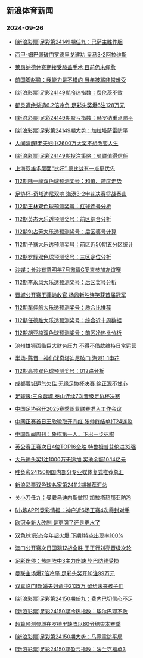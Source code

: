 ## 新浪体育新闻 
### 2024-09-26

+ [[新浪彩票]足彩第24149期任九：巴萨主胜作胆](https://sports.sina.com.cn/l/2024-09-25/doc-incqikzw5370550.shtml)

+ [西甲-姆巴佩破门罗德里戈建功 皇马3-2阿拉维斯](https://sports.sina.com.cn/g/laliga/2024-09-25/doc-incqikzw5387797.shtml)

+ [莱昂纳德休赛期接受膝盖手术 目前仍未痊愈](https://sports.sina.com.cn/basketball/nba/2024-09-25/doc-incqikzw5390901.shtml)

+ [前国脚赵鹏：我能力是不错的 当年被骂非常难受](https://sports.sina.com.cn/china/2024-09-25/doc-incqikzz0892751.shtml)

+ [[新浪彩票]足彩24149期冷热指数：费伦茨不败](https://sports.sina.com.cn/l/2024-09-25/doc-incqikzz0912371.shtml)

+ [都灵遭绝杀造6.2倍冷负 足彩头奖爆6注128万元](https://sports.sina.com.cn/l/2024-09-25/doc-incqikzz0896581.shtml)

+ [[新浪彩票]足彩24149期盈亏指数：赫罗纳重点防平](https://sports.sina.com.cn/l/2024-09-25/doc-incqikzz0884580.shtml)

+ [[新浪彩票]足彩第24149期大势：加拉塔萨雷防平](https://sports.sina.com.cn/l/2024-09-25/doc-incqikzw5369482.shtml)

+ [人间清醒!老夫妇中2600万大奖不想改变人生](https://sports.sina.com.cn/l/2024-09-25/doc-incqikzz0880175.shtml)

+ [[新浪彩票]足彩24149期投注策略：曼联值得信任](https://sports.sina.com.cn/l/2024-09-25/doc-incqikzz0884094.shtml)

+ [上海双雄多层面“比好” 德比战有一点更优先](https://sports.sina.com.cn/china/2024-09-25/doc-incqkhfn5108037.shtml)

+ [112期陆一峰双色球预测奖号：和值、跨度走势](https://sports.sina.com.cn/l/2024-09-25/doc-incqizxn8396844.shtml)

+ [足协杯-奇塔迪尼双响 海港3-2申花决赛将战泰山](https://sports.sina.com.cn/china/cfacup/2024-09-25/doc-incqksve8180371.shtml)

+ [112期王林双色球预测奖号：红球连号分析](https://sports.sina.com.cn/l/2024-09-25/doc-incqizxt0750362.shtml)

+ [112期英杰大乐透预测奖号：前区综合分析](https://sports.sina.com.cn/l/2024-09-25/doc-incqiriu5312913.shtml)

+ [112期包占芳大乐透预测奖号：后区奖号计算](https://sports.sina.com.cn/l/2024-09-25/doc-incqiriv4089746.shtml)

+ [112期子骞大乐透预测奖号：前区近50期五分区统计](https://sports.sina.com.cn/l/2024-09-25/doc-incqiriu5315822.shtml)

+ [112期罗辉双色球预测奖号：三区定位分析](https://sports.sina.com.cn/l/2024-09-25/doc-incqizxr3999197.shtml)

+ [沙媒：长沙有意明年7月邀请C罗来参加友谊赛](https://sports.sina.com.cn/global/others/2024-09-25/doc-incqkhfr0703286.shtml)

+ [112期李永风大乐透预测奖号：后区奖号分析](https://sports.sina.com.cn/l/2024-09-25/doc-incqiris8536255.shtml)

+ [晋城公开赛王莽岭收官 杨鼎新胜连笑获首届冠军](https://sports.sina.com.cn/go/2024-09-25/doc-incqksvm0570150.shtml)

+ [112期车佳航大乐透预测奖号：质合比推荐](https://sports.sina.com.cn/l/2024-09-25/doc-incqirix0840908.shtml)

+ [112期任德胜大乐透预测奖号：综合近十周数据](https://sports.sina.com.cn/l/2024-09-25/doc-incqirix0840615.shtml)

+ [112期胡亚楠双色球预测奖号：前区冷热比分析](https://sports.sina.com.cn/l/2024-09-25/doc-incqizxq5171464.shtml)

+ [沧州雄狮面临巨大财务压力 不得不借款维持日常运营](https://sports.sina.com.cn/china/2024-09-25/doc-incqizxn8390358.shtml)

+ [半场-陈晋一神仙球奇塔迪尼破门 海港1-1申花](https://sports.sina.com.cn/china/cfacup/2024-09-25/doc-incqksve8166401.shtml)

+ [112期高芸双色球预测奖号：012路分析](https://sports.sina.com.cn/l/2024-09-25/doc-incqizxn8396023.shtml)

+ [成都蓉城运气欠佳 无缘足协杯决赛 徐正源不甘心](https://sports.sina.com.cn/china/2024-09-25/doc-incqkhfr0703671.shtml)

+ [足球报:三杀蓉城 泰山连续7次晋级足协杯决赛](https://sports.sina.com.cn/china/cfacup/2024-09-25/doc-incqkhfr0701723.shtml)

+ [中国足协召开2025赛季职业联赛准入工作会议](https://sports.sina.com.cn/china/2024-09-25/doc-incqkhfp3956005.shtml)

+ [中网正赛首日王欣瑜取开门红 张帅终结单打24连败](https://sports.sina.com.cn/tennis/china/2024-09-25/doc-incqksve8157984.shtml)

+ [中国新闻周刊：象棋第一人，下出一步死棋](https://sports.sina.com.cn/go/2024-09-25/doc-incqizxr3975339.shtml)

+ [英公赛正赛次日4位TOP16全胜 特鲁姆普艾伦进32强](https://sports.sina.com.cn/others/snooker/2024-09-25/doc-incqiris8550361.shtml)

+ [大乐透头奖1注1000万无追加 奖池余额10.14亿元](https://sports.sina.com.cn/l/2024-09-25/doc-incqksve8188884.shtml)

+ [胜负彩24150期国内部分专业媒体复式推荐总汇](https://sports.sina.com.cn/l/2024-09-25/doc-incqirix0824901.shtml)

+ [新浪彩票双色球名家第24112期推荐汇总](https://sports.sina.com.cn/l/2024-09-25/doc-incqizxq5181192.shtml)

+ [关小刀任九：曼联乌迪内斯做胆 加拉塔热那亚防冷](https://sports.sina.com.cn/l/2024-09-25/doc-incqkhfk8306286.shtml)

+ [[小炮APP]竞彩情报：神户近6场正赛4次零封对手](https://sports.sina.com.cn/l/2024-09-25/doc-incqiris8504600.shtml)

+ [欧冠全新大改制 是更强了还是更水了](https://sports.sina.com.cn/g/pl/2024-09-25/doc-incqizxq5170217.shtml)

+ [双色球1形态今年超火爆 下期1特点出现率100%](https://sports.sina.com.cn/l/2024-09-25/doc-incqivrq8451473.shtml)

+ [澳门公开赛次日国羽12战全胜 王正行刘亮晋级次轮](https://sports.sina.com.cn/others/badmin/2024-09-25/doc-incqksvm0590921.shtml)

+ [足彩伤停：热刺阵中3主力伤缺 毕巴防线受损](https://sports.sina.com.cn/l/2024-09-25/doc-incqizxt0720192.shtml)

+ [曼联主场爆7倍冷平 足彩头奖开10注99万元](https://sports.sina.com.cn/l/2024-09-26/doc-incqmpzf1677971.shtml)

+ [双喜临门!新婚夫妇命中2135万 留给未来孩子们](https://sports.sina.com.cn/l/2024-09-26/doc-incqmpyx3484220.shtml)

+ [[新浪彩票]足彩第24150期任九：费内巴切信心不足](https://sports.sina.com.cn/l/2024-09-26/doc-incqmuhz4793827.shtml)

+ [[新浪彩票]足彩24150期冷热指数：毕尔巴鄂不败](https://sports.sina.com.cn/l/2024-09-26/doc-incqmpyx3490571.shtml)

+ [超算预测曼城在罗德里缺阵以80分结束本赛季](https://sports.sina.com.cn/g/2024-09-26/doc-incqmcmc3696966.shtml)

+ [[新浪彩票]足彩第24150期大势：马竞需防平局](https://sports.sina.com.cn/l/2024-09-26/doc-incqmuhx0130937.shtml)

+ [[新浪彩票]足彩24150期盈亏指数：法兰克福单3](https://sports.sina.com.cn/l/2024-09-26/doc-incqmuhx0132350.shtml)

